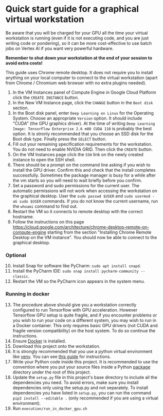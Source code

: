 # Quick start guide for a graphical virtual workstation


Be aware that you will be charged for your GPU all the time your virtual
workstation is running (even if it is not executing code, and you are just
writing code or pondering), so it can be more cost-effective to use batch jobs
on Vertex AI if you want very powerful hardware.

**Remember to shut down your workstation at the end of your session to avoid
extra costs!**

This guide uses Chrome remote desktop. It does not require you to install
anything on your local computer to connect to the virtual workstation (apart
from Chrome / Chromium web browser with no extra plugins needed).

1. In the VM Instances panel of Compute Engine in Google Cloud Platform click
   the `CREATE INSTANCE` button.
2. In the New VM Instance page, click the `CHANGE` button in the `Boot disk`
   section.
3. In the Boot disk panel, enter `Deep Learning on Linux` for the Operating
   System. Choose an appropriate `Version` option. It should include "CUDA"
   (the GPU graphics driver). At the time of writing
   `Deep Learning Image: TensorFlow Enterprise 2.6 m80 CUDA 110` is probably
   the best option. It is stronly recommended that you choose an SSD disk for
   the Boot disk type. Finally press the `SELECT` button.
4. Fill out your remaining specification requirements for the workstation. You
   do not need to enable NVIDIA GRID. Then click the `CREATE` button.
5. On the VM Instances page click the `SSH` link on the newly created instance
   to open the SSH shell.
6. There should be a prompt on the command line asking if you wish to install
   the GPU driver. Confirm this and check that the install completes
   successfully. Sometimes the package manager is busy for a while after the
   vm starts so you will need to wait briefly before you confirm.
7. Set a password and sudo permissions for the current user. The automatic
   permissions will not work when accessing the workstation on the graphical
   desktop. User the `sudo passwd $USER` and `sudo usermod -aG sudo $USER`
   commands. If you do not know the current username, run the `whoami` command
   to find out.
8. Restart the VM so it connects to remote desktop with the correct hostname.
9. Follow the instructions on this page
   https://cloud.google.com/architecture/chrome-desktop-remote-on-compute-engine
   starting from the section "Installing Chrome Remote Desktop on the VM
   instance". You should now be able to connect to the graphical desktop.

### Optional

10. Install Snap for software like PyCharm: `sudo apt install snapd`.
11. Install the PyCharm IDE: `sudo snap install pycharm-community --classic`.
12. Restart the VM so the PyCharm icon appears in the system menu.

### Running in docker

13. The procedure above should give you a workstation correctly configured to
    run Tensorflow with GPU acceleration. However Tensorflow GPU setup is quite
    fragile, and if you encounter problems or you wish to run your code on a
    different system, you may wish to run in a Docker container. This only
    requires basic GPU drivers (not CUDA and fragile version compatibility) on
    the host system. To do so continue the instructions.
14. Ensure [Docker](https://www.docker.com/) is installed.
15. Download this project onto the workstation.
16. It is strongly recommended that you use a python virtual environment like
   [venv](https://docs.python.org/3/library/venv.html). You can see
   [this guide](setting-up-venv.md) for instructions.
17. Write your Python code inside this project. It is recommended to use the
   convention where you put your source files inside a Python
   [package](https://docs.python.org/3/tutorial/modules.html) directory under
   the root of this project.
18. Update the `setup.py` file in this project's base directory to include all
   the dependencies you need. To avoid errors, make sure you install
   dependencies only using the setup.py and not separately. To install
   dependencies you have listed in `setup.py`, you can run the command
   `pip3 install --editable .` (only recommended if you are using a virtual
   environment).
19. Run `execution/run_in_docker_gpu.sh`
